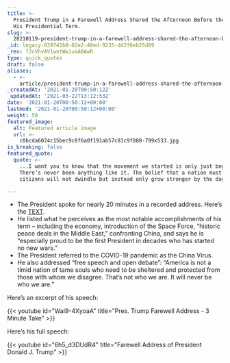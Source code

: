 ```yaml
---
title: >-
  President Trump in a Farewell Address Shared the Afternoon Before the End of
  His Presidential Term.
slug: >-
  20210119-president-trump-in-a-farewell-address-shared-the-afternoon-before-the-end-of-his-presidential-term
_id: legacy-839741b8-82e2-48ed-9235-dd2f6eb25d89
_rev: f2cVhvAV1wntWw1uaABAwR
type: quick_quotes
draft: false
aliases:
  - >-
    article/president-trump-in-a-farewell-address-shared-the-afternoon-before-the-end-of-his-presidential-term/
_createdAt: '2021-01-20T00:50:12Z'
_updatedAt: '2021-03-22T13:12:53Z'
date: '2021-01-20T00:50:12+00:00'
lastmod: '2021-01-20T00:50:12+00:00'
weight: 50
featured_image:
  alt: Featured article image
  url: >-
    c0bcda6074c15bec9c8f6a0f191ab57c81c9f080-799x533.jpg
is_breaking: false
featured_quote:
  quote: >-
    ...I want you to know that the movement we started is only just beginning.
    There’s never been anything like it. The belief that a nation must serve its
    citizens will not dwindle but instead only grow stronger by the day.

---
```

* The President spoke for nearly 20 minutes in a recorded address. Here’s the [TEXT](https://www.whitehouse.gov/briefings-statements/remarks-president-trump-farewell-address-nation/).
* He listed what he perceives as the most notable accomplishments of his term – including the economy, introduction of the Space Force, “historic peace deals in the Middle East,” confronting China, and says he is “especially proud to be the first President in decades who has started no new wars.”
* The President referred to the COVID-19 pandemic as the China Virus.
* He also addressed “free speech and open debate”: “America is not a timid nation of tame souls who need to be sheltered and protected from those with whom we disagree. That’s not who we are. It will never be who we are.”

Here’s an excerpt of his speech:

{{< youtube id="Wai9-4XyoaA" title="Pres. Trump Farewell Address - 3 Minute Take" >}}

Here’s his full speech:

{{< youtube id="6h5_d3DUdR4" title="Farewell Address of President Donald J. Trump" >}}